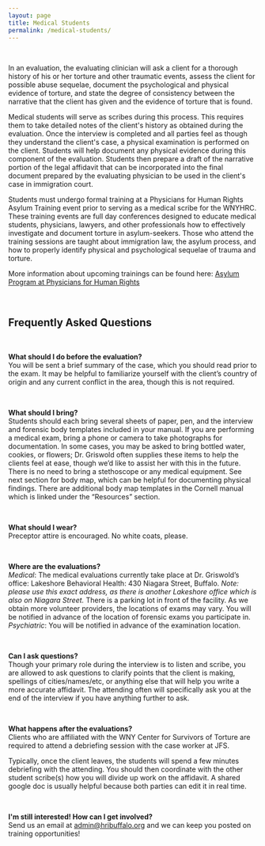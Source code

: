 ```yaml
---
layout: page
title: Medical Students
permalink: /medical-students/
---
```

<br>

In an evaluation, the evaluating clinician will ask a client for a thorough history of his or her torture and other traumatic events, assess the client for possible abuse sequelae, document the psychological and physical evidence of torture, and state the degree of consistency between the narrative that the client has given and the evidence of torture that is found.

Medical students will serve as scribes during this process. This requires them to take detailed notes of the client's history as obtained during the evaluation. Once the interview is completed and all parties feel as though they understand the client's case, a physical examination is performed on the client. Students will help document any physical evidence during this component of the evaluation. Students then prepare a draft of the narrative portion of the legal affidavit that can be incorporated into the final document prepared by the evaluating physician to be used in the client's case in immigration court.

Students must undergo formal training at a Physicians for Human Rights Asylum Training event prior to serving as a medical scribe for the WNYHRC. These training events are full day conferences designed to educate medical students, physicians, lawyers, and other professionals how to effectively investigate and document torture in asylum-seekers. Those who attend the training sessions are taught about immigration law, the asylum process, and how to properly identify physical and psychological sequelae of trauma and torture.  

More information about upcoming trainings can be found here: <a href="http://physiciansforhumanrights.org/training/asylum/">Asylum Program at Physicians for Human Rights</a>

<br>
	
## Frequently Asked Questions

<br>

**What should I do before the evaluation?** 
<br>
You will be sent a brief summary of the case, which you should read prior to the exam. It may be helpful to familiarize yourself with the client’s country of origin and any current conflict in the area, though this is not required.

<br>

**What should I bring?**
<br>
Students should each bring several sheets of paper, pen, and the interview and forensic body templates included in your manual. If you are performing a medical exam, bring a phone or camera to take photographs for documentation. In some cases, you may be asked to bring bottled water, cookies, or flowers; Dr. Griswold often supplies these items to help the clients feel at ease, though we’d like to assist her with this in the future. There is no need to bring a stethoscope or any medical equipment. See next section for body map, which can be helpful for documenting physical findings. There are additional body map templates in the Cornell manual which is linked under the “Resources” section.

<br>

**What should I wear?**
<br>
Preceptor attire is encouraged. No white coats, please.

<br>

**Where are the evaluations?**
<br>
*Medical*: T​he medical evaluations currently take place at Dr. Griswold’s office: Lakeshore Behavioral Health: 430 Niagara Street, Buffalo. *Note: please use this exact address, as there is another Lakeshore office which is also on Niagara Street.* There is a parking lot in front of the facility.
As we obtain more volunteer providers, the locations of exams may vary. You will be notified in advance of the location of forensic exams you participate in.
<br>
*Psychiatric*: ​You will be notified in advance of the examination location.

<br>
	
**Can I ask questions?**
<br>
Though your primary role during the interview is to listen and scribe, you are allowed to ask questions to clarify points that the client is making, spellings of cities/names/etc, or anything else that will help you write a more accurate affidavit. The attending often will specifically ask you at the end of the interview if you have anything further to ask.

<br>

**What happens after the evaluations?**
<br>
Clients who are affiliated with the WNY Center for Survivors of Torture are required to attend a debriefing session with the case worker at JFS.

Typically, once the client leaves, the students will spend a few minutes debriefing with the attending. You should then coordinate with the other student scribe(s) how you will divide up work on the affidavit. A shared google doc is usually helpful because both parties can edit it in real time.

<br>
	
**I'm still interested! How can I get involved?**
<br>
Send us an email at <a href="mailto:admin@hribuffalo.org?Subject=I want to get involved with the HRI at UB!">admin@hribuffalo.org</a> and we can keep you posted on training opportunities! 
